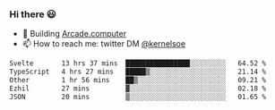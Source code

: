 ### Hi there 😃

- 🔨 Building [Arcade.computer](https://arcade.computer)
- 📫 How to reach me: twitter DM [@kernelsoe](https://twitter.com/kernelsoe)

<!--START_SECTION:waka-->

```txt
Svelte       13 hrs 37 mins  ████████████████░░░░░░░░░   64.52 %
TypeScript   4 hrs 27 mins   █████▒░░░░░░░░░░░░░░░░░░░   21.14 %
Other        1 hr 56 mins    ██▒░░░░░░░░░░░░░░░░░░░░░░   09.21 %
Ezhil        27 mins         ▓░░░░░░░░░░░░░░░░░░░░░░░░   02.18 %
JSON         20 mins         ▒░░░░░░░░░░░░░░░░░░░░░░░░   01.65 %
```

<!--END_SECTION:waka-->
